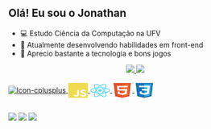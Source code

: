 ## Olá! Eu sou o Jonathan

- 💻 Estudo Ciência da Computação na UFV
- 🌱 Atualmente desenvolvendo habilidades em front-end
- 🤩 Aprecio bastante a tecnologia e bons jogos


<div align="center">
  <a href="https://github.com/JonathanCamposUFV">
  <img height="160em" src="https://github-readme-stats.vercel.app/api?username=JonathanCamposUFV&show_icons=true&theme=highcontrast&include_all_commits=true&count_private=true"/>
  <img height="160em" src="https://github-readme-stats.vercel.app/api/top-langs/?username=JonathanCamposUFV&layout=compact&langs_count=7&theme=highcontrast"/>
</div>
  
<div style="display: inline_block"><br>
  <img align="center" alt="Icon-cplusplus" height="40" width="40" src="https://img.icons8.com/color/50/000000/c-plus-plus-logo.png"/>
  <img align="center" alt="Icon-Js" height="30" width="40" src="https://raw.githubusercontent.com/devicons/devicon/master/icons/javascript/javascript-plain.svg">
  <img align="center" alt="Icon-React" height="30" width="40" src="https://raw.githubusercontent.com/devicons/devicon/master/icons/react/react-original.svg">
  <img align="center" alt="Icon-HTML" height="30" width="40" src="https://raw.githubusercontent.com/devicons/devicon/master/icons/html5/html5-original.svg">
  <img align="center" alt="Icon-CSS" height="30" width="40" src="https://raw.githubusercontent.com/devicons/devicon/master/icons/css3/css3-original.svg">
</div>
  
  ##
  
 <div>
   <a href="https://www.linkedin.com/in/jonathan-campos-833b7213b" target="_blank"><img src="https://img.shields.io/badge/-LinkedIn-%230077B5?style=for-the-badge&logo=linkedin&logoColor=white" target="_blank"></a>
  <a href="https://instagram.com/jonathancampos164" target="_blank"><img src="https://img.shields.io/badge/-Instagram-%23E4405F?style=for-the-badge&logo=instagram&logoColor=white" target="_blank"></a>
  <a href = "mailto:jonathanluis164@gmail.com"><img src="https://img.shields.io/badge/-Gmail-%23333?style=for-the-badge&logo=gmail&logoColor=white" target="_blank"></a>
 </div>
